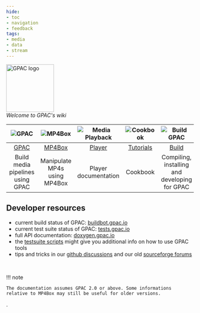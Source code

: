 ```yaml
---
hide:
- toc
- navigation
- feedback
tags:
- media
- data
- stream
---
```





<p id="welcome">
    <img id="home-logo" src="/images/gpac-logo-full.svg" style="width: 128px; height: auto;" alt="GPAC logo"/>
    <br/>
    <em>Welcome to GPAC's wiki</em>
    <br/>
</p>

| ![GPAC](/images/pipe.png) | ![MP4Box](/images/videoedit.png) | ![Media Playback](/images/player.png) | ![Cookbook](/images/cookbook.png) | ![Build GPAC](/images/tools.png) |
|:-:|:-:|:-:|:-:|:-:|
| [GPAC](/Filters/Filters) | [MP4Box](/MP4Box/MP4Box) | [Player](/Player/Player) | [Tutorials](/Howtos/howtos) | [Build](/Build/Build-Introduction) |
|Build media pipelines using GPAC|Manipulate MP4s using MP4Box|Player documentation|Cookbook|Compiling, installing and developing for GPAC|

## Developer resources

* current build status of GPAC: <a href="https://buildbot.gpac.io" target="_blank">buildbot.gpac.io</a>
* current test suite status of GPAC: <a href="https://tests.gpac.io" target="_blank">tests.gpac.io</a>
* full API documentation: <a href="https://doxygen.gpac.io/modules.html" target="_blank"> doxygen.gpac.io</a>
* the <a href="https://github.com/gpac/testsuite/tree/master/scripts" target="_blank">testsuite scripts</a> might give you additional info on how to use GPAC tools
* tips and tricks in our [github discussions](https://github.com/gpac/gpac/issues?utf8=%E2%9C%93&q=) and our old [sourceforge forums](https://sourceforge.net/p/gpac/discussion/)

<br/>

!!! note

    The documentation assumes GPAC 2.0 or above. Some informations relative to MP4Box may still be useful for older versions.

.


